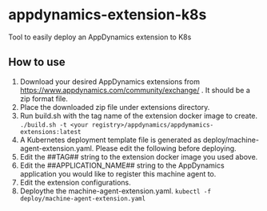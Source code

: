 # appdynamics-extension-k8s
Tool to easily deploy an AppDynamics extension to K8s

## How to use
1. Download your desired AppDynamics extensions from https://www.appdynamics.com/community/exchange/ . It should be a zip format file.
2. Place the downloaded zip file under extensions directory.
3. Run build.sh with the tag name of the extension docker image to create.
`./build.sh -t <your registry>/appdynamics/appdymamics-extensions:latest`
4. A Kubernetes deployment template file is generated as deploy/machine-agent-extension.yaml. Please edit the following before deploying. 
  1. Edit the ##TAG## string to the extension docker image you used above.
  2. Edit the ##APPLICATION_NAME## string to the AppDynamics application you would like to register this machine agent to. 
  2. Edit the extension configurations.
5. Deploythe the machine-agent-extension.yaml.
`kubectl -f deploy/machine-agent-extension.yaml`

